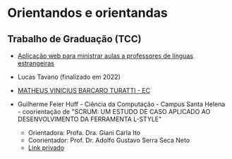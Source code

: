 # Orientandos e orientandas

## Trabalho de Graduação (TCC)

- [Aplicação web para ministrar aulas a professores de línguas estrangeiras](https://mail.google.com/mail/u/0/#inbox/FMfcgzGrbHxvZhSLDFRdflnwxXMqpWpq)

- Lucas Tavano (finalizado em 2022)

- [MATHEUS VINICIUS BARCARO TURATTI - EC](https://mail.google.com/mail/u/0/?tab=rm&ogbl#inbox/FMfcgzGqRPzgJLhVBZjXNgvGRpgLBlSL)

- Guilherme Feier Huff - Ciência da Computação - Campus Santa Helena - coorientação de "SCRUM: UM ESTUDO DE CASO APLICADO AO
DESENVOLVIMENTO DA FERRAMENTA L-STYLE"
  - Orientadora: Profa. Dra. Giani Carla Ito
  - Coorientador: Prof. Dr. Adolfo Gustavo Serra Seca Neto
  - [Link privado](https://mail.google.com/mail/u/0/?tab=rm&ogbl#inbox/FMfcgzGrbHnhdKkLRJSmgNrWmTCQSPdL)


